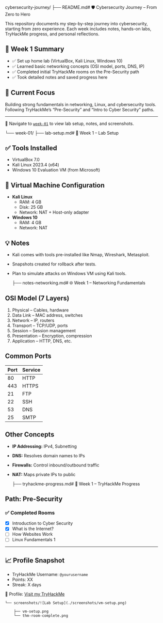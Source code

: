 cybersecurity-journey/
├── README.md# 🛡️ Cybersecurity Journey – From Zero to Hero

This repository documents my step-by-step journey into cybersecurity, starting from zero experience. Each week includes notes, hands-on labs, TryHackMe progress, and personal reflections.

## 📆 Week 1 Summary
- ✅ Set up home lab (VirtualBox, Kali Linux, Windows 10)
- ✅ Learned basic networking concepts (OSI model, ports, DNS, IP)
- ✅ Completed initial TryHackMe rooms on the Pre-Security path
- ✅ Took detailed notes and saved progress here

## 🚀 Current Focus
Building strong fundamentals in networking, Linux, and cybersecurity tools. Following TryHackMe’s “Pre-Security” and “Intro to Cyber Security” paths.

---

📂 Navigate to [`week-01`](./week-01/) to view lab setup, notes, and screenshots.

└── week-01/
    ├── lab-setup.md# 🧪 Week 1 – Lab Setup

## ✅ Tools Installed
- VirtualBox 7.0
- Kali Linux 2023.4 (x64)
- Windows 10 Evaluation VM (from Microsoft)

## 🔧 Virtual Machine Configuration
- **Kali Linux**
  - RAM: 4 GB
  - Disk: 25 GB
  - Network: NAT + Host-only adapter
- **Windows 10**
  - RAM: 4 GB
  - Network: NAT

## 💡 Notes
- Kali comes with tools pre-installed like Nmap, Wireshark, Metasploit.
- Snapshots created for rollback after tests.
- Plan to simulate attacks on Windows VM using Kali tools.

    ├── notes-networking.md# 🌐 Week 1 – Networking Fundamentals

## OSI Model (7 Layers)
1. Physical – Cables, hardware
2. Data Link – MAC address, switches
3. Network – IP, routers
4. Transport – TCP/UDP, ports
5. Session – Session management
6. Presentation – Encryption, compression
7. Application – HTTP, DNS, etc.

## Common Ports
| Port | Service |
|------|---------|
| 80   | HTTP    |
| 443  | HTTPS   |
| 21   | FTP     |
| 22   | SSH     |
| 53   | DNS     |
| 25   | SMTP    |

## Other Concepts
- **IP Addressing:** IPv4, Subnetting
- **DNS:** Resolves domain names to IPs
- **Firewalls:** Control inbound/outbound traffic
- **NAT:** Maps private IPs to public

    ├── tryhackme-progress.md# 🔐 Week 1 – TryHackMe Progress

## Path: Pre-Security

### ✅ Completed Rooms
- [x] Introduction to Cyber Security
- [x] What is the Internet?
- [ ] How Websites Work
- [ ] Linux Fundamentals 1

---

## 📈 Profile Snapshot
- TryHackMe Username: `@yourusername`
- Points: XX
- Streak: X days

🧭 Profile: [Visit my TryHackMe](https://tryhackme.com/p/yourusername)

    └── screenshots/![Lab Setup](./screenshots/vm-setup.png)

        ├── vm-setup.png
        └── thm-room-complete.png
